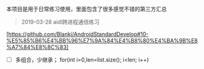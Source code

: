 本项目是用于日常练习使用，里面包含了很多感觉不错的第三方汇总
> 2019-03-28
aidl跨进程通信练习

[https://github.com/Blankj/AndroidStandardDevelop#10-%E5%85%B6%E4%BB%96%E7%9A%84%E4%B8%80%E4%BA%9B%E8%A7%84%E8%8C%83]
- [ ] 多组合，少继承；
for(int i=0,len=list.size(); i<len; i++)
